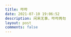 ```yaml
---
title: 哔哔
date: 2021-07-10 19:06:52
description: 闲来无事，哔哔两句
layout: post
comments: false
---
```


<div id="memos" style="display: none;"></div>
<div id="memo-list"></div>
<link rel="stylesheet" href="https://cdn.staticfile.org/aplayer/1.10.1/APlayer.min.css">
<link rel="stylesheet" href="https://cdn.staticfile.org/animate.css/4.1.1/animate.min.css">
<link rel="stylesheet" href="https://memobbs.app/grid.css">
<link rel="stylesheet" href="https://memobbs.app/memos.css">
<script src="https://cdn.staticfile.org/marked/7.0.5/marked.min.js"></script>
<script src="https://cdn.staticfile.org/lozad.js/1.16.0/lozad.min.js"></script>

<link href="http://artalk.hzchu.top/dist/Artalk.css" rel="stylesheet" />
<script src="http://artalk.hzchu.top/dist/Artalk.js"></script>

<script src="/js/memos.js"></script>

<script type="text/javascript">
  var memosMyList = [
    {
      "creatorName" : "Thun888",
      "website" : "https://blog.hzchu.top",
      "link" : "https://get-tg-channel-api.hzchu.top",
      "creatorId" : "101",
      "avatar" : "/img/avatar.webp",
      "artalk" : "https://artalk.hzchu.top",
      "artSite" : "Thun888"
    }
  ]
</script>